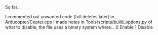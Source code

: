 So far...

I commented out unwanted code (full deletes later) in Arducopter/Copter.cpp
I made notes in Tools/scripts/build_options.py of what to disable; the file uses a binary system where...
    0 Enable
    1 Disable

    